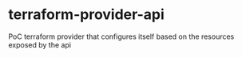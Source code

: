 # terraform-provider-api
PoC terraform provider that configures itself based on the resources exposed by the api
